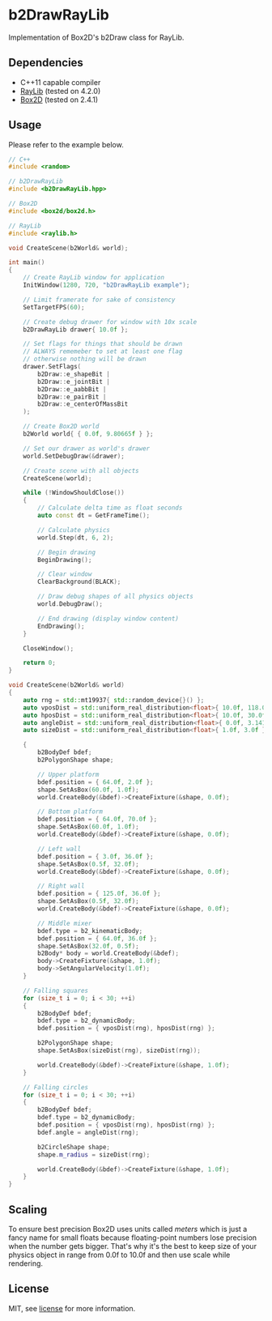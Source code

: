 # b2DrawRayLib

Implementation of Box2D's b2Draw class for RayLib.

## Dependencies

* C++11 capable compiler
* [RayLib](https://github.com/raysan5/raylib) (tested on 4.2.0)
* [Box2D](https://github.com/erincatto/box2d) (tested on 2.4.1)

## Usage

Please refer to the example below.

```cpp
// C++
#include <random>

// b2DrawRayLib
#include <b2DrawRayLib.hpp>

// Box2D
#include <box2d/box2d.h>

// RayLib
#include <raylib.h>

void CreateScene(b2World& world);

int main()
{
    // Create RayLib window for application
    InitWindow(1280, 720, "b2DrawRayLib example");

    // Limit framerate for sake of consistency
    SetTargetFPS(60);

    // Create debug drawer for window with 10x scale
    b2DrawRayLib drawer{ 10.0f };

    // Set flags for things that should be drawn
    // ALWAYS rememeber to set at least one flag
    // otherwise nothing will be drawn
    drawer.SetFlags(
        b2Draw::e_shapeBit |
        b2Draw::e_jointBit |
        b2Draw::e_aabbBit |
        b2Draw::e_pairBit |
        b2Draw::e_centerOfMassBit
    );

    // Create Box2D world
    b2World world{ { 0.0f, 9.80665f } };

    // Set our drawer as world's drawer
    world.SetDebugDraw(&drawer);

    // Create scene with all objects
    CreateScene(world);

    while (!WindowShouldClose())
    {
        // Calculate delta time as float seconds
        auto const dt = GetFrameTime();

        // Calculate physics
        world.Step(dt, 6, 2);

        // Begin drawing
        BeginDrawing();

        // Clear window
        ClearBackground(BLACK);

        // Draw debug shapes of all physics objects
        world.DebugDraw();

        // End drawing (display window content)
        EndDrawing();
    }

    CloseWindow();

    return 0;
}

void CreateScene(b2World& world)
{
    auto rng = std::mt19937{ std::random_device{}() };
    auto vposDist = std::uniform_real_distribution<float>{ 10.0f, 118.0f };
    auto hposDist = std::uniform_real_distribution<float>{ 10.0f, 30.0f };
    auto angleDist = std::uniform_real_distribution<float>{ 0.0f, 3.14159f };
    auto sizeDist = std::uniform_real_distribution<float>{ 1.0f, 3.0f };

    {
        b2BodyDef bdef;
        b2PolygonShape shape;

        // Upper platform
        bdef.position = { 64.0f, 2.0f };
        shape.SetAsBox(60.0f, 1.0f);
        world.CreateBody(&bdef)->CreateFixture(&shape, 0.0f);

        // Bottom platform
        bdef.position = { 64.0f, 70.0f };
        shape.SetAsBox(60.0f, 1.0f);
        world.CreateBody(&bdef)->CreateFixture(&shape, 0.0f);

        // Left wall
        bdef.position = { 3.0f, 36.0f };
        shape.SetAsBox(0.5f, 32.0f);
        world.CreateBody(&bdef)->CreateFixture(&shape, 0.0f);

        // Right wall
        bdef.position = { 125.0f, 36.0f };
        shape.SetAsBox(0.5f, 32.0f);
        world.CreateBody(&bdef)->CreateFixture(&shape, 0.0f);

        // Middle mixer
        bdef.type = b2_kinematicBody;
        bdef.position = { 64.0f, 36.0f };
        shape.SetAsBox(32.0f, 0.5f);
        b2Body* body = world.CreateBody(&bdef);
        body->CreateFixture(&shape, 1.0f);
        body->SetAngularVelocity(1.0f);
    }

    // Falling squares
    for (size_t i = 0; i < 30; ++i)
    {
        b2BodyDef bdef;
        bdef.type = b2_dynamicBody;
        bdef.position = { vposDist(rng), hposDist(rng) };

        b2PolygonShape shape;
        shape.SetAsBox(sizeDist(rng), sizeDist(rng));

        world.CreateBody(&bdef)->CreateFixture(&shape, 1.0f);
    }

    // Falling circles
    for (size_t i = 0; i < 30; ++i)
    {
        b2BodyDef bdef;
        bdef.type = b2_dynamicBody;
        bdef.position = { vposDist(rng), hposDist(rng) };
        bdef.angle = angleDist(rng);

        b2CircleShape shape;
        shape.m_radius = sizeDist(rng);

        world.CreateBody(&bdef)->CreateFixture(&shape, 1.0f);
    }
}
```

## Scaling

To ensure best precision Box2D uses units called *meters* which is just a fancy name for small floats because floating-point numbers lose precision when the number gets bigger. That's why it's the best to keep size of your physics object in range from 0.0f to 10.0f and then use scale while rendering.

## License

MIT, see [license](/LICENSE) for more information.
